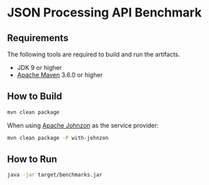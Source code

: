 # JSON Processing API Benchmark

## Requirements

The following tools are required to build and run the artifacts.
* JDK 9 or higher
* [Apache Maven] 3.6.0 or higher

## How to Build

```bash
mvn clean package
```

When using [Apache Johnzon] as the service provider:
```bash
mvn clean package -P with-johnzon
```

## How to Run

```bash
java -jar target/benchmarks.jar
```

[Apache Maven]: https://maven.apache.org/
[Apache Johnzon]: https://johnzon.apache.org/
